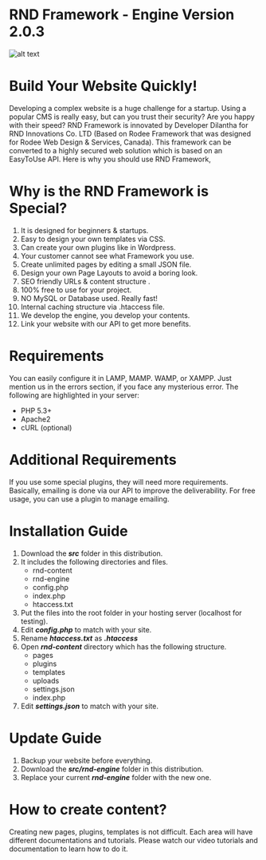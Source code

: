 # RND Framework - Engine Version 2.0.3

![alt text](https://www.rndvn.com/rnd-content/uploads/gallery/framework.png)

# Build Your Website Quickly!
Developing a complex website is a huge challenge for a startup. Using a popular CMS is really easy, but can you trust their security? Are you happy with their speed? RND Framework is innovated by Developer Dilantha for RND Innovations Co. LTD (Based on Rodee Framework that was designed for Rodee Web Design & Services, Canada). This framework can be converted to a highly secured web solution which is based on an EasyToUse API. Here is why you should use RND Framework,

# Why is the RND Framework is Special?

1. It is designed for beginners & startups.
2. Easy to design your own templates via CSS.
3. Can create your own plugins like in Wordpress.
4. Your customer cannot see what Framework you use.
5. Create unlimited pages by editing a small JSON file.
6. Design your own Page Layouts to avoid a boring look.
7. SEO friendly URLs & content structure .
8. 100% free to use for your project.
9. NO MySQL or Database used. Really fast!
10. Internal caching structure via .htaccess file.
11. We develop the engine, you develop your contents.
12. Link your website with our API to get more benefits.

# Requirements

You can easily configure it in LAMP, MAMP. WAMP, or XAMPP. Just mention us in the errors section, if you face any mysterious error. The following are highlighted in your server:

- PHP 5.3+
- Apache2
- cURL (optional)

# Additional Requirements

If you use some special plugins, they will need more requirements. Basically, emailing is done via our API to improve the deliverability. For free usage, you can use a plugin to manage emailing.


# Installation Guide

1. Download the ***src*** folder in this distribution.
2. It includes the following directories and files.
   - rnd-content
   - rnd-engine
   - config.php
   - index.php
   - htaccess.txt
3. Put the files into the root folder in your hosting server (localhost for testing).
4. Edit ***config.php*** to match with your site.
5. Rename ***htaccess.txt*** as ***.htaccess***
6. Open ***rnd-content*** directory which has the following structure.
   - pages
   - plugins
   - templates
   - uploads
   - settings.json
   - index.php
7. Edit ***settings.json*** to match with your site.

# Update Guide

1. Backup your website before everything.
2. Download the ***src/rnd-engine*** folder in this distribution.
3. Replace your current ***rnd-engine*** folder with the new one.

# How to create content?

Creating new pages, plugins, templates is not difficult. Each area will have different documentations and tutorials. Please watch our video tutorials and documentation to learn how to do it.
